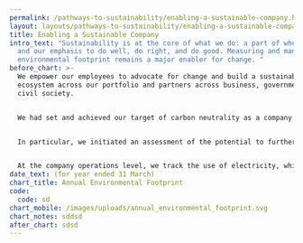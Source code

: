 ```yaml
---
permalink: /pathways-to-sustainability/enabling-a-sustainable-company.html
layout: layouts/pathways-to-sustainability/enabling-a-sustainable-company.njk
title: Enabling a Sustainable Company
intro_text: "Sustainability is at the core of what we do: a part of who we are,
  and our emphasis to do well, do right, and do good. Measuring and managing our
  environmental footprint remains a major enabler for change. "
before_chart: >-
  We empower our employees to advocate for change and build a sustainable
  ecosystem across our portfolio and partners across business, government and
  civil society.


  We had set and achieved our target of carbon neutrality as a company two years ago, and have maintained this status. While Scope 3 indirect emissions relating to our operations have decreased, particularly due to COVID-related restrictions on business travel, we have progressed our plans to further reduce our emissions and resource use.


  In particular, we initiated an assessment of the potential to further reduce Scope 2 indirect emissions from our headquarters in Singapore, including the possibility of generating renewable energy using on-site solar panels.


  At the company operations level, we track the use of electricity, which is a source of our Scope 2 indirect emissions; business travel, corporate events and other activities which add to our Scope 3 indirect emissions; water consumption and paper usage. We have negligible Scope 1 direct carbon emitting activities. These form part of our environmental footprint. 
date_text: (for year ended 31 March)
chart_title: Annual Environmental Footprint
code:
  code: sd
chart_mobile: /images/uploads/annual_environmental_footprint.svg
chart_notes: sddsd
after_chart: sdsd
---
```

